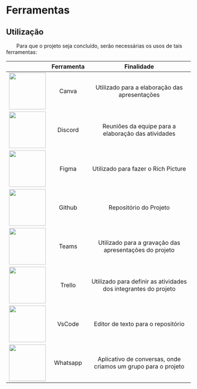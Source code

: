 # Ferramentas

## Utilização

&emsp;&emsp;Para que o projeto seja concluído, serão necessárias os usos de tais ferramentas:

| | Ferramenta | Finalidade |
| :------: | :----------: | :---------------------------------------------------: |
| <img src=".../assets/ferramentas/Canva.jpg" width="100">    | Canva     | Utilizado para a elaboração das apresentações |
| <img src=".../assets/ferramentas/discord.jpg" width="100">  | Discord   | Reuniões da equipe para a elaboração das atividades |
| <img src=".../assets/ferramentas/figma.jpg" width="100">    | Figma     | Utilizado para fazer o Rich Picture |
| <img src=".../assets/ferramentas/github.jpg" width="100">   | Github    | Repositório do Projeto |
| <img src=".../assets/ferramentas/Teams.jpg" width="100">    | Teams     | Utilizado para a gravação das apresentações do projeto |
| <img src=".../assets/ferramentas/Trello.png" width="100">   | Trello  | Utilizado para definir as atividades dos integrantes do projeto |
| <img src=".../assets/ferramentas/vscode.jpg" width="100">   | VsCode  | Editor de texto para o repositório |
| <img src=".../assets/ferramentas/whatsapp.jpg" width="100"> | Whatsapp | Aplicativo de conversas, onde criamos um grupo para o projeto |
